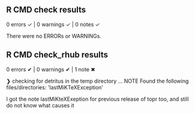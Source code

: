 ## R CMD check results

0 errors ✓ | 0 warnings ✓ | 0 notes ✓

There were no ERRORs or WARNINGs. 


## R CMD check_rhub results

0 errors ✔ | 0 warnings ✔ | 1 note ✖

❯ checking for detritus in the temp directory ... NOTE
  Found the following files/directories:
    'lastMiKTeXException'

I got the note lastMiKteXExeption for previous release of topr too, and still do not know what causes it
